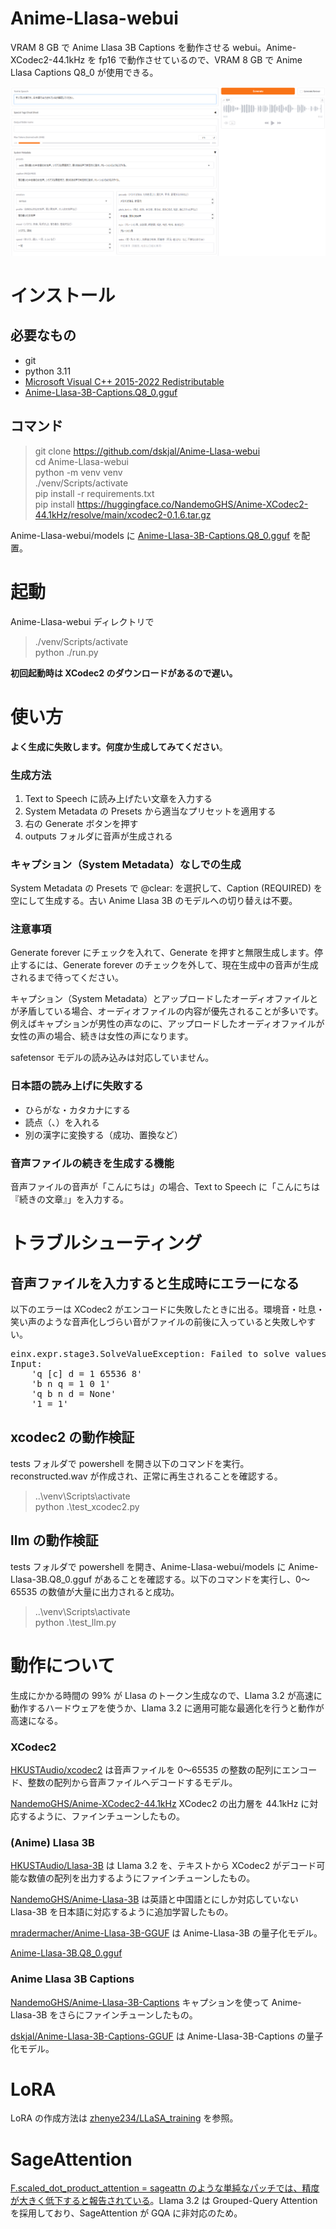 # Anime-Llasa-webui
VRAM 8 GB で Anime Llasa 3B Captions を動作させる webui。Anime-XCodec2-44.1kHz を fp16 で動作させているので、VRAM 8 GB で Anime Llasa Captions Q8_0 が使用できる。

![](https://github.com/dskjal/Anime-Llasa-webui/blob/main/images/ui.png)

# インストール

## 必要なもの
- git
- python 3.11
- [Microsoft Visual C++ 2015-2022 Redistributable](https://learn.microsoft.com/ja-jp/cpp/windows/latest-supported-vc-redist?view=msvc-170)
- [Anime-Llasa-3B-Captions.Q8_0.gguf](https://huggingface.co/dskjal/Anime-Llasa-3B-Captions-GGUF/blob/main/Anime-Llasa-3B-Captions.Q8_0.gguf)

## コマンド
> git clone https://github.com/dskjal/Anime-Llasa-webui  
> cd Anime-Llasa-webui  
> python -m venv venv  
> ./venv/Scripts/activate  
> pip install -r requirements.txt  
> pip install https://huggingface.co/NandemoGHS/Anime-XCodec2-44.1kHz/resolve/main/xcodec2-0.1.6.tar.gz


Anime-Llasa-webui/models に [Anime-Llasa-3B-Captions.Q8_0.gguf](https://huggingface.co/dskjal/Anime-Llasa-3B-Captions-GGUF/blob/main/Anime-Llasa-3B-Captions.Q8_0.gguf) を配置。

# 起動
Anime-Llasa-webui ディレクトリで
> ./venv/Scripts/activate  
> python ./run.py

**初回起動時は XCodec2 のダウンロードがあるので遅い。**

# 使い方

**よく生成に失敗します。何度か生成してみてください**。

### 生成方法

1. Text to Speech に読み上げたい文章を入力する
2. System Metadata の Presets から適当なプリセットを適用する
3. 右の Generate ボタンを押す
4. outputs フォルダに音声が生成される

### キャプション（System Metadata）なしでの生成

System Metadata の Presets で @clear: を選択して、Caption (REQUIRED) を空にして生成する。古い Anime Llasa 3B のモデルへの切り替えは不要。

### 注意事項

Generate forever にチェックを入れて、Generate を押すと無限生成します。停止するには、Generate forever のチェックを外して、現在生成中の音声が生成されるまで待ってください。

キャプション（System Metadata）とアップロードしたオーディオファイルとが矛盾している場合、オーディオファイルの内容が優先されることが多いです。例えばキャプションが男性の声なのに、アップロードしたオーディオファイルが女性の声の場合、続きは女性の声になります。

safetensor モデルの読み込みは対応していません。

### 日本語の読み上げに失敗する
- ひらがな・カタカナにする
- 読点（、）を入れる
- 別の漢字に変換する（成功、置換など）

### 音声ファイルの続きを生成する機能

音声ファイルの音声が「こんにちは」の場合、Text to Speech に「こんにちは『続きの文章』」を入力する。

# トラブルシューティング
## 音声ファイルを入力すると生成時にエラーになる
以下のエラーは XCodec2 がエンコードに失敗したときに出る。環境音・吐息・笑い声のような音声化しづらい音がファイルの前後に入っていると失敗しやすい。

<pre>
einx.expr.stage3.SolveValueException: Failed to solve values of expressions. Axis 'n' has value 0 <= 0
Input:
    'q [c] d = 1 65536 8'
    'b n q = 1 0 1'
    'q b n d = None'
    '1 = 1'
</pre>

## xcodec2 の動作検証
tests フォルダで powershell を開き以下のコマンドを実行。reconstructed.wav が作成され、正常に再生されることを確認する。

> ..\venv\Scripts\activate  
> python .\test_xcodec2.py


## llm の動作検証
tests フォルダで powershell を開き、Anime-Llasa-webui/models に Anime-Llasa-3B.Q8_0.gguf があることを確認する。以下のコマンドを実行し、0～65535 の数値が大量に出力されると成功。

> ..\venv\Scripts\activate  
> python .\test_llm.py

# 動作について

生成にかかる時間の 99% が Llasa のトークン生成なので、Llama 3.2 が高速に動作するハードウェアを使うか、Llama 3.2 に適用可能な最適化を行うと動作が高速になる。

### XCodec2

[HKUSTAudio/xcodec2](https://huggingface.co/HKUSTAudio/xcodec2) は音声ファイルを 0～65535 の整数の配列にエンコード、整数の配列から音声ファイルへデコードするモデル。

[NandemoGHS/Anime-XCodec2-44.1kHz](https://huggingface.co/NandemoGHS/Anime-XCodec2-44.1kHz) XCodec2 の出力層を 44.1kHz に対応するように、ファインチューンしたもの。

### (Anime) Llasa 3B

[HKUSTAudio/Llasa-3B](https://huggingface.co/HKUSTAudio/Llasa-3B) は Llama 3.2 を、テキストから XCodec2 がデコード可能な数値の配列を出力するようにファインチューンしたもの。

[NandemoGHS/Anime-Llasa-3B](https://huggingface.co/NandemoGHS/Anime-Llasa-3B) は英語と中国語とにしか対応していない Llasa-3B を日本語に対応するように追加学習したもの。

[mradermacher/Anime-Llasa-3B-GGUF](https://huggingface.co/mradermacher/Anime-Llasa-3B-GGUF) は Anime-Llasa-3B の量子化モデル。

[Anime-Llasa-3B.Q8_0.gguf](https://huggingface.co/mradermacher/Anime-Llasa-3B-GGUF/blob/main/Anime-Llasa-3B.Q8_0.gguf) 

### Anime Llasa 3B Captions

[NandemoGHS/Anime-Llasa-3B-Captions](https://huggingface.co/NandemoGHS/Anime-Llasa-3B-Captions) キャプションを使って Anime-Llasa-3B をさらにファインチューンしたもの。

[dskjal/Anime-Llasa-3B-Captions-GGUF](https://huggingface.co/dskjal/Anime-Llasa-3B-Captions-GGUF/blob/main/Anime-Llasa-3B-Captions.Q8_0.gguf) は Anime-Llasa-3B-Captions の量子化モデル。



# LoRA

LoRA の作成方法は [zhenye234/LLaSA_training](https://github.com/zhenye234/LLaSA_training/tree/main) を参照。

# SageAttention

[F.scaled_dot_product_attention = sageattn のような単純なパッチでは、精度が大きく低下すると報告されている](https://github.com/thu-ml/SageAttention/issues/55)。Llama 3.2 は Grouped-Query Attention を採用しており、SageAttention が GQA に非対応のため。

